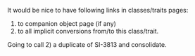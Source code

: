 It would be nice to have following links in classes/traits pages:
1) to companion object page (if any)
2) to all implicit conversions from/to this class/trait.

Going to call 2) a duplicate of SI-3813 and consolidate.
